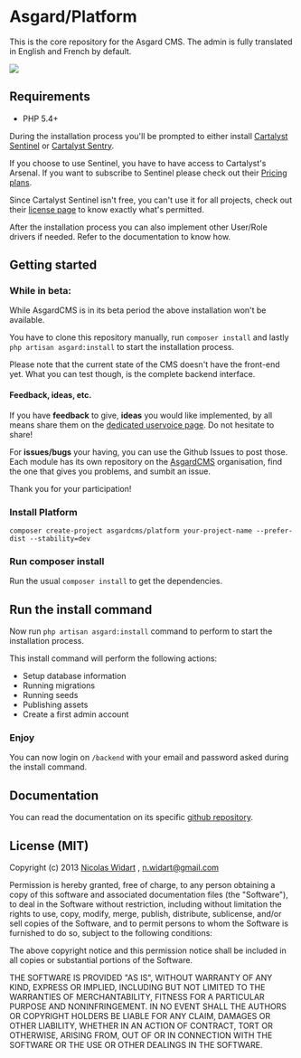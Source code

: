 # Asgard/Platform

This is the core repository for the Asgard CMS. The admin is fully translated in English and French by default.

![](https://i.cloudup.com/WcLe-ORql4.thumb.png)

## Requirements

* PHP 5.4+

During the installation process you'll be prompted to either install [Cartalyst Sentinel](https://cartalyst.com/manual/sentinel/1.0?utm_source=asgard-cms&utm_medium=readme&utm_campaign=asgard-cms) or [Cartalyst Sentry](https://cartalyst.com/manual/sentry/2.1?utm_source=asgard-cms&utm_medium=readme&utm_campaign=asgard-cms).

If you choose to use Sentinel, you have to have access to Cartalyst's Arsenal. If you want to subscribe to Sentinel please check out their [Pricing plans](https://cartalyst.com/pricing?utm_source=asgard-cms&utm_medium=readme&utm_campaign=asgard-cms).

Since Cartalyst Sentinel isn't free, you can't use it for all projects, check out their [license page](https://cartalyst.com/license?utm_source=asgard-cms&utm_medium=readme&utm_campaign=asgard-cms) to know exactly what's permitted.

After the installation process you can also implement other User/Role drivers if needed. Refer to the documentation to know how.

## Getting started

### While in beta:

While AsgardCMS is in its beta period the above installation won't be available.

You have to clone this repository manually, run `composer install` and lastly `php artisan asgard:install` to start the installation process.

Please note that the current state of the CMS doesn't have the front-end yet. What you can test though, is the complete backend interface.

#### Feedback, ideas, etc.
If you have **feedback** to give, **ideas** you would like implemented, by all means share them on the [dedicated uservoice page](http://asgardcms.uservoice.com/). Do not hesitate to share!

For **issues/bugs** your having, you can use the Github Issues to post those. Each module has its own repository on the [AsgardCMS](https://github.com/AsgardCms) organisation, find the one that gives you problems, and sumbit an issue.

Thank you for your participation!

### Install Platform

```
composer create-project asgardcms/platform your-project-name --prefer-dist --stability=dev
```

### Run composer install

Run the usual `composer install` to get the dependencies.


## Run the install command

Now run `php artisan asgard:install` command to perform to start the installation process.

This install command will perform the following actions:

- Setup database information
- Running migrations
- Running seeds
- Publishing assets
- Create a first admin account


### Enjoy

You can now login on `/backend` with your email and password asked during the install command.


## Documentation

You can read the documentation on its specific [github repository](https://github.com/AsgardCms/Documentation).




## License (MIT)

Copyright (c) 2013 [Nicolas Widart](http://www.nicolaswidart.com) , n.widart@gmail.com

Permission is hereby granted, free of charge, to any person obtaining a copy of this software and associated documentation files (the "Software"), to deal in the Software without restriction, including without limitation the rights to use, copy, modify, merge, publish, distribute, sublicense, and/or sell copies of the Software, and to permit persons to whom the Software is furnished to do so, subject to the following conditions:

The above copyright notice and this permission notice shall be included in all copies or substantial portions of the Software.

THE SOFTWARE IS PROVIDED "AS IS", WITHOUT WARRANTY OF ANY KIND, EXPRESS OR IMPLIED, INCLUDING BUT NOT LIMITED TO THE WARRANTIES OF MERCHANTABILITY, FITNESS FOR A PARTICULAR PURPOSE AND NONINFRINGEMENT. IN NO EVENT SHALL THE AUTHORS OR COPYRIGHT HOLDERS BE LIABLE FOR ANY CLAIM, DAMAGES OR OTHER LIABILITY, WHETHER IN AN ACTION OF CONTRACT, TORT OR OTHERWISE, ARISING FROM, OUT OF OR IN CONNECTION WITH THE SOFTWARE OR THE USE OR OTHER DEALINGS IN THE SOFTWARE.
